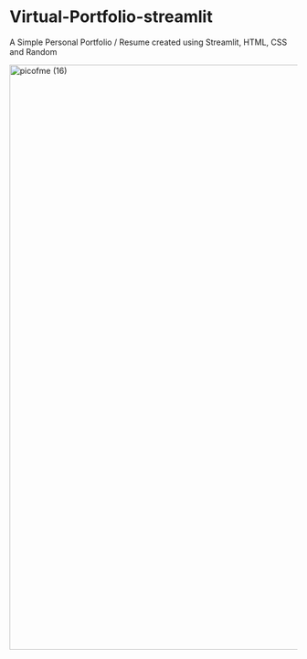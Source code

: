 # Virtual-Portfolio-streamlit
A Simple Personal Portfolio / Resume created using Streamlit, HTML, CSS and Random

<img width="1024" height="1024" alt="picofme (16)" src="https://github.com/user-attachments/assets/82dc7f24-0e8e-45db-bca1-459cd01310a4" />
